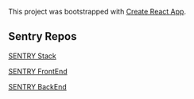 This project was bootstrapped with [Create React App](https://github.com/facebookincubator/create-react-app).

## Sentry Repos

[SENTRY Stack](https://github.com/JibranKalia/sentry_stack.git)

[SENTRY FrontEnd](https://github.com/tomasbisi/zenko_ui_frontend.git)

[SENTRY BackEnd](https://github.com/JibranKalia/sentry_backend.git)
